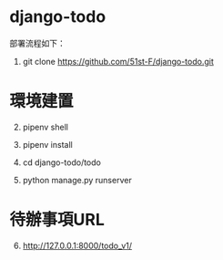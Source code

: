 # django-todo

部署流程如下：
1. git clone https://github.com/51st-F/django-todo.git

# 環境建置
2. pipenv shell
3. pipenv install

4. cd django-todo/todo
5. python manage.py runserver

# 待辦事項URL
6. http://127.0.0.1:8000/todo_v1/
